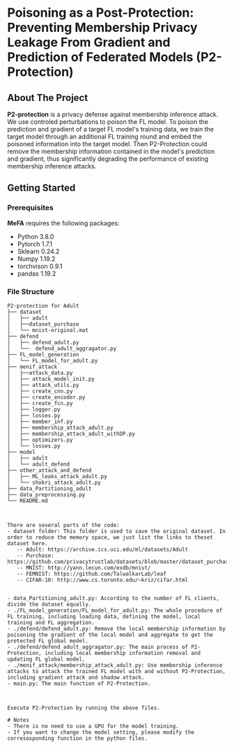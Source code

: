 #  Poisoning as a Post-Protection: Preventing Membership Privacy Leakage From Gradient and Prediction of Federated Models (P2-Protection) 


## About The Project
**P2-protection** is a privacy defense against membership inference attack. We use controled perturbations to poison the FL model. To poison the prediction and gradient of a target FL model's training data, we train the target model through an additional FL training round and embed the poisoned information into the target model. Then P2-Protection could remove the membership information contained in the model's prediction and gradient, thus significantly degrading the performance of existing membership inference attacks. 


## Getting Started
### Prerequisites
**MeFA** requires the following packages: 
- Python 3.8.0
- Pytorch 1.7.1
- Sklearn 0.24.2
- Numpy 1.19.2
- torchvison 0.9.1
- pandas 1.19.2

### File Structure 
```
P2-protection for Adult
├── dataset
│   ├── adult
│   ├──dataset_purchase
│   └── mnist-original.mat
├── defend
│   ├── defend_adult.py
│   └──  defend_adult_aggragator.py
├── FL_model_generation
│   └── FL_model_for_adult.py
├── menif_attack
│   ├──attack_data.py
│   ├── attack_model_init.py
│   ├── attack_utils.py
│   ├── create_cnn.py
│   ├── create_encoder.py
│   ├── create_fcn.py
│   ├── logger.py
│   ├── losses.py
│   ├── member_inf.py
│   ├── membership_attack_adult.py
│   ├── membership_attack_adult_withDP.py
│   ├── optimizers.py
│   └── losses.py
├── model
│   ├── adult
│   └── adult_defend
├── other_attack_and_defend
│   ├── ML_leaks_attack_adult.py
│   └── shokri_attack_adult.py
├── data_Partitioning_adult
├── data_preprocessing.py
└── README.md



There are several parts of the code:
- dataset folder: This folder is used to save the original dataset. In order to reduce the memory space, we just list the links to theset dataset here. 
   -- Adult: https://archive.ics.uci.edu/ml/datasets/Adult
   -- Purchase: https://github.com/privacytrustlab/datasets/blob/master/dataset_purchase.tgz
   -- MNIST: http://yann.lecun.com/exdb/mnist/
   -- FEMNIST: https://github.com/TalwalkarLab/leaf
   -- CIFAR-10: http://www.cs.toronto.edu/~kriz/cifar.html


- data_Partitioning_adult.py: According to the number of FL clients, divide the dataset equally.
- ./FL_model_generation/FL_model_for_adult.py: The whole procedure of FL training, including loading data, defining the model, local training and FL aggregation.
- ./defend/defend_adult.py: Remove the local membership information by poisoning the gradient of the local model and aggregate to get the protected FL global model.
- ./defend/defend_adult_aggragator.py: The main process of P2-Protection, including local membership information removal and updating FL global model.
- ./menif_attack/membership_attack_adult.py: Use membership inference attacks to attack the trained FL model with and without P2-Protection, including gradient attack and shadow attack.
- main.py: The main function of P2-Protection. 



Execute P2-Protection by running the above files.

# Notes
- There is no need to use a GPU for the model training. 
- If you want to change the model setting, please modify the  corresosponding function in the python files.





